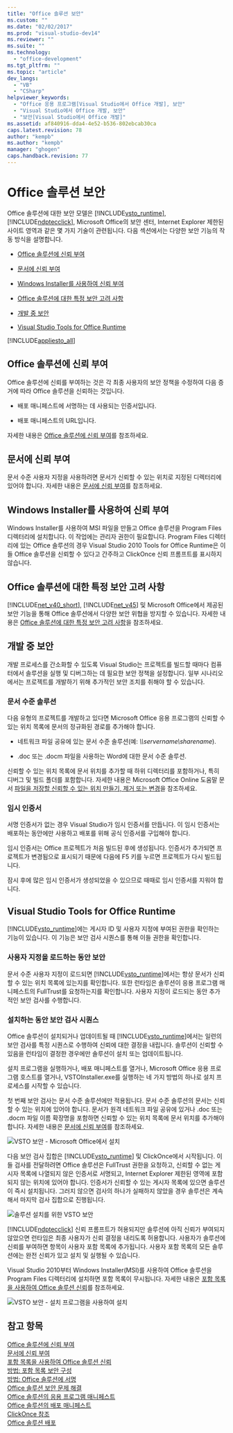 ```yaml
---
title: "Office 솔루션 보안"
ms.custom: ""
ms.date: "02/02/2017"
ms.prod: "visual-studio-dev14"
ms.reviewer: ""
ms.suite: ""
ms.technology: 
  - "office-development"
ms.tgt_pltfrm: ""
ms.topic: "article"
dev_langs: 
  - "VB"
  - "CSharp"
helpviewer_keywords: 
  - "Office 응용 프로그램[Visual Studio에서 Office 개발], 보안"
  - "Visual Studio에서 Office 개발, 보안"
  - "보안[Visual Studio에서 Office 개발]"
ms.assetid: af840916-dda4-4e52-b536-802ebcab30ca
caps.latest.revision: 78
author: "kempb"
ms.author: "kempb"
manager: "ghogen"
caps.handback.revision: 77
---
```

# Office 솔루션 보안
  Office 솔루션에 대한 보안 모델은 [!INCLUDE[vsto_runtime](../vsto/includes/vsto-runtime-md.md)], [!INCLUDE[ndptecclick](../vsto/includes/ndptecclick-md.md)], Microsoft Office의 보안 센터, Internet Explorer 제한된 사이트 영역과 같은 몇 가지 기술이 관련됩니다. 다음 섹션에서는 다양한 보안 기능의 작동 방식을 설명합니다.  
  
-   [Office 솔루션에 신뢰 부여](#GrantingTrustToSolutions)  
  
-   [문서에 신뢰 부여](#GrantingTrustToDocuments)  
  
-   [Windows Installer를 사용하여 신뢰 부여](#GrantingTrustWindowsInstaller)  
  
-   [Office 솔루션에 대한 특정 보안 고려 사항](#Security)  
  
-   [개발 중 보안](#SecurityDuringDeployment)  
  
-   [Visual Studio Tools for Office Runtime](#VisualStudioToolsForOfficeRuntime)  
  
 [!INCLUDE[appliesto_all](../vsto/includes/appliesto-all-md.md)]  
  
##  <a name="GrantingTrustToSolutions"></a> Office 솔루션에 신뢰 부여  
 Office 솔루션에 신뢰를 부여하는 것은 각 최종 사용자의 보안 정책을 수정하여 다음 증거에 따라 Office 솔루션을 신뢰하는 것입니다.  
  
-   배포 매니페스트에 서명하는 데 사용되는 인증서입니다.  
  
-   배포 매니페스트의 URL입니다.  
  
 자세한 내용은 [Office 솔루션에 신뢰 부여](../vsto/granting-trust-to-office-solutions.md)를 참조하세요.  
  
##  <a name="GrantingTrustToDocuments"></a> 문서에 신뢰 부여  
 문서 수준 사용자 지정을 사용하려면 문서가 신뢰할 수 있는 위치로 지정된 디렉터리에 있어야 합니다.  자세한 내용은 [문서에 신뢰 부여](../vsto/granting-trust-to-documents.md)를 참조하세요.  
  
##  <a name="GrantingTrustWindowsInstaller"></a> Windows Installer를 사용하여 신뢰 부여  
 Windows Installer를 사용하여 MSI 파일을 만들고 Office 솔루션을 Program Files 디렉터리에 설치합니다. 이 작업에는 관리자 권한이 필요합니다.  Program Files 디렉터리에 있는 Office 솔루션의 경우 Visual Studio 2010 Tools for Office Runtime은 이들 Office 솔루션을 신뢰할 수 있다고 간주하고 ClickOnce 신뢰 프롬프트를 표시하지 않습니다.  
  
##  <a name="Security"></a> Office 솔루션에 대한 특정 보안 고려 사항  
 [!INCLUDE[net_v40_short](../sharepoint/includes/net-v40-short-md.md)], [!INCLUDE[net_v45](../vsto/includes/net-v45-md.md)] 및 Microsoft Office에서 제공된 보안 기능을 통해 Office 솔루션에서 다양한 보안 위협을 방지할 수 있습니다.  자세한 내용은 [Office 솔루션에 대한 특정 보안 고려 사항](../vsto/specific-security-considerations-for-office-solutions.md)을 참조하세요.  
  
##  <a name="SecurityDuringDeployment"></a> 개발 중 보안  
 개발 프로세스를 간소화할 수 있도록 Visual Studio는 프로젝트를 빌드할 때마다 컴퓨터에서 솔루션을 실행 및 디버그하는 데 필요한 보안 정책을 설정합니다.  일부 시나리오에서는 프로젝트를 개발하기 위해 추가적인 보안 조치를 취해야 할 수 있습니다.  
  
### 문서 수준 솔루션  
 다음 유형의 프로젝트를 개발하고 있다면 Microsoft Office 응용 프로그램의 신뢰할 수 있는 위치 목록에 문서의 정규화된 경로를 추가해야 합니다.  
  
-   네트워크 파일 공유에 있는 문서 수준 솔루션\(예: *\\\\servername\\sharename*\).  
  
-   .doc 또는 .docm 파일을 사용하는 Word에 대한 문서 수준 솔루션.  
  
 신뢰할 수 있는 위치 목록에 문서 위치를 추가할 때 하위 디렉터리를 포함하거나, 특히 디버그 및 빌드 폴더를 포함합니다.  자세한 내용은 Microsoft Office Online 도움말 문서 [파일을 저장할 신뢰할 수 있는 위치 만들기, 제거 또는 변경](https://support.office.com/en-au/article/Create-remove-or-change-a-trusted-location-for-your-files-f5151879-25ea-4998-80a5-4208b3540a62)을 참조하세요.  
  
### 임시 인증서  
 서명 인증서가 없는 경우 Visual Studio가 임시 인증서를 만듭니다.  이 임시 인증서는 배포하는 동안에만 사용하고 배포를 위해 공식 인증서를 구입해야 합니다.  
  
 임시 인증서는 Office 프로젝트가 처음 빌드된 후에 생성됩니다.  인증서가 추가되면 프로젝트가 변경됨으로 표시되기 때문에 다음에 F5 키를 누르면 프로젝트가 다시 빌드됩니다.  
  
 잠시 후에 많은 임시 인증서가 생성되었을 수 있으므로 때때로 임시 인증서를 지워야 합니다.  
  
##  <a name="VisualStudioToolsForOfficeRuntime"></a> Visual Studio Tools for Office Runtime  
 [!INCLUDE[vsto_runtime](../vsto/includes/vsto-runtime-md.md)]에는 게시자 ID 및 사용자 지정에 부여된 권한을 확인하는 기능이 있습니다.  이 기능은 보안 검사 시퀀스를 통해 이들 권한을 확인합니다.  
  
### 사용자 지정을 로드하는 동안 보안  
 문서 수준 사용자 지정이 로드되면 [!INCLUDE[vsto_runtime](../vsto/includes/vsto-runtime-md.md)]에서는 항상 문서가 신뢰할 수 있는 위치 목록에 있는지를 확인합니다.  또한 런타임은 솔루션이 응용 프로그램 매니페스트의 FullTrust를 요청하는지를 확인합니다. 사용자 지정이 로드되는 동안 추가적인 보안 검사를 수행합니다.  
  
### 설치하는 동안 보안 검사 시퀀스  
 Office 솔루션이 설치되거나 업데이트될 때 [!INCLUDE[vsto_runtime](../vsto/includes/vsto-runtime-md.md)]에서는 일련의 보안 검사를 특정 시퀀스로 수행하여 신뢰에 대한 결정을 내립니다.  솔루션이 신뢰할 수 있음을 런타임이 결정한 경우에만 솔루션이 설치 또는 업데이트됩니다.  
  
 설치 프로그램을 실행하거나, 배포 매니페스트를 열거나, Microsoft Office 응용 프로그램 호스트를 열거나, VSTOInstaller.exe를 실행하는 네 가지 방법의 하나로 설치 프로세스를 시작할 수 있습니다.  
  
 첫 번째 보안 검사는 문서 수준 솔루션에만 적용됩니다.  문서 수준 솔루션의 문서는 신뢰할 수 있는 위치에 있어야 합니다.  문서가 원격 네트워크 파일 공유에 있거나 .doc 또는 .docm 파일 이름 확장명을 포함하면 신뢰할 수 있는 위치 목록에 문서 위치를 추가해야 합니다.  자세한 내용은 [문서에 신뢰 부여](../vsto/granting-trust-to-documents.md)를 참조하세요.  
  
 ![VSTO 보안 - Microsoft Office에서 설치](../vsto/media/host-install.png "VSTO 보안 - Microsoft Office에서 설치")  
  
 다음 보안 검사 집합은 [!INCLUDE[vsto_runtime](../vsto/includes/vsto-runtime-md.md)] 및 ClickOnce에서 시작됩니다.  이들 검사를 전달하려면 Office 솔루션은 FullTrust 권한을 요청하고, 신뢰할 수 없는 게시자 목록에 나열되지 않은 인증서로 서명되고, Internet Explorer 제한된 영역에 포함되지 않는 위치에 있어야 합니다.  인증서가 신뢰할 수 있는 게시자 목록에 있으면 솔루션이 즉시 설치됩니다.  그러지 않으면 검사의 하나가 실패하지 않았을 경우 솔루션은 계속해서 마지막 검사 집합으로 진행됩니다.  
  
 ![솔루션 설치를 위한 VSTO 보안](../vsto/media/installing.png "솔루션 설치를 위한 VSTO 보안")  
  
 [!INCLUDE[ndptecclick](../vsto/includes/ndptecclick-md.md)] 신뢰 프롬프트가 허용되지만 솔루션에 아직 신뢰가 부여되지 않았으면 런타임은 최종 사용자가 신뢰 결정을 내리도록 허용합니다.  사용자가 솔루션에 신뢰를 부여하면 항목이 사용자 포함 목록에 추가됩니다.  사용자 포함 목록의 모든 솔루션에는 완전 신뢰가 있고 설치 및 실행될 수 있습니다.  
  
 Visual Studio 2010부터 Windows Installer\(MSI\)를 사용하여 Office 솔루션을 Program Files 디렉터리에 설치하면 포함 목록이 무시됩니다.  자세한 내용은 [포함 목록을 사용하여 Office 솔루션 신뢰](../vsto/trusting-office-solutions-by-using-inclusion-lists.md)를 참조하세요.  
  
 ![VSTO 보안 - 설치 프로그램을 사용하여 설치](../vsto/media/setup-vstoinstaller.png "VSTO 보안 - 설치 프로그램을 사용하여 설치")  
  
## 참고 항목  
 [Office 솔루션에 신뢰 부여](../vsto/granting-trust-to-office-solutions.md)   
 [문서에 신뢰 부여](../vsto/granting-trust-to-documents.md)   
 [포함 목록을 사용하여 Office 솔루션 신뢰](../vsto/trusting-office-solutions-by-using-inclusion-lists.md)   
 [방법: 포함 목록 보안 구성](../vsto/how-to-configure-inclusion-list-security.md)   
 [방법: Office 솔루션에 서명](../vsto/how-to-sign-office-solutions.md)   
 [Office 솔루션 보안 문제 해결](../vsto/troubleshooting-office-solution-security.md)   
 [Office 솔루션의 응용 프로그램 매니페스트](../vsto/application-manifests-for-office-solutions.md)   
 [Office 솔루션의 배포 매니페스트](../vsto/deployment-manifests-for-office-solutions.md)   
 [ClickOnce 참조](../deployment/clickonce-reference.md)   
 [Office 솔루션 배포](../vsto/deploying-an-office-solution.md)  
  
  